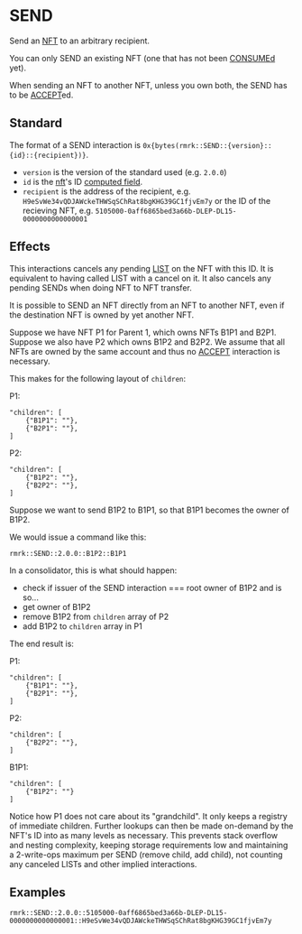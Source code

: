 # SEND

Send an [NFT](../entities/nft.md) to an arbitrary recipient.

You can only SEND an existing NFT (one that has not been [CONSUMEd](consume.md) yet).

When sending an NFT to another NFT, unless you own both, the SEND has to be [ACCEPT](accept.md)ed.

## Standard

The format of a SEND interaction is `0x{bytes(rmrk::SEND::{version}::{id}::{recipient})}`.

- `version` is the version of the standard used (e.g. `2.0.0`)
- `id` is the [nft](../entity/nft.md)'s ID [computed field](../entity/nft.md/#computed-fields).
- `recipient` is the address of the recipient, e.g.
  `H9eSvWe34vQDJAWckeTHWSqSChRat8bgKHG39GC1fjvEm7y` or the ID of the recieving NFT, e.g.
  `5105000-0aff6865bed3a66b-DLEP-DL15-0000000000000001`

## Effects

This interactions cancels any pending [LIST](list.md) on the NFT with this ID. It is equivalent to
having called LIST with a cancel on it. It also cancels any pending SENDs when doing NFT to NFT
transfer.

It is possible to SEND an NFT directly from an NFT to another NFT, even if the destination NFT is
owned by yet another NFT.

Suppose we have NFT P1 for Parent 1, which owns NFTs B1P1 and B2P1. Suppose we also have P2 which
owns B1P2 and B2P2. We assume that all NFTs are owned by the same account and thus no
[ACCEPT](accept.md) interaction is necessary.

This makes for the following layout of `children`:

P1:

```
"children": [
    {"B1P1": ""},
    {"B2P1": ""},
]
```

P2:

```
"children": [
    {"B1P2": ""},
    {"B2P2": ""},
]
```

Suppose we want to send B1P2 to B1P1, so that B1P1 becomes the owner of B1P2.

We would issue a command like this:

```
rmrk::SEND::2.0.0::B1P2::B1P1
```

In a consolidator, this is what should happen:

- check if issuer of the SEND interaction === root owner of B1P2 and is so...
- get owner of B1P2
- remove B1P2 from `children` array of P2
- add B1P2 to `children` array in P1

The end result is:

P1:

```
"children": [
    {"B1P1": ""},
    {"B2P1": ""},
]
```

P2:

```
"children": [
    {"B2P2": ""},
]
```

B1P1:

```
"children": [
    {"B1P2": ""}
]
```

Notice how P1 does not care about its "grandchild". It only keeps a registry of immediate children.
Further lookups can then be made on-demand by the NFT's ID into as many levels as necessary. This
prevents stack overflow and nesting complexity, keeping storage requirements low and maintaining a
2-write-ops maximum per SEND (remove child, add child), not counting any canceled LISTs and other
implied interactions.

## Examples

```
rmrk::SEND::2.0.0::5105000-0aff6865bed3a66b-DLEP-DL15-0000000000000001::H9eSvWe34vQDJAWckeTHWSqSChRat8bgKHG39GC1fjvEm7y
```
